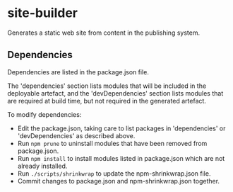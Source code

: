 # site-builder

Generates a static web site from content in the publishing system.

## Dependencies

Dependencies are listed in the package.json file.

The 'dependencies' section lists modules that will be included in the
deployable artefact, and the 'devDependencies' section lists modules that
are required at build time, but not required in the generated artefact.

To modify dependencies:

* Edit the package.json, taking care to list packages in 'dependencies'
  or 'devDependencies' as described above.
* Run `npm prune`  to uninstall modules that have been removed from
  package.json.
* Run `npm install` to install modules listed in package.json which are
  not already installed.
* Run `./scripts/shrinkwrap` to update the npm-shrinkwrap.json file.
* Commit changes to package.json and npm-shrinkwrap.json together.

